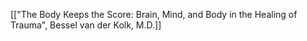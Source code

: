 [["The Body Keeps the Score: Brain, Mind, and Body in the Healing of Trauma", Bessel van der Kolk, M.D.]]
